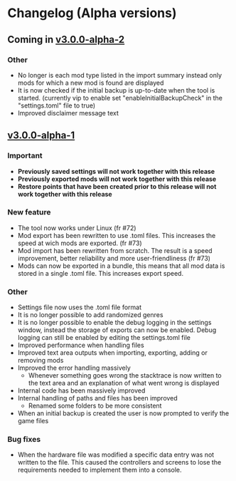 # Changelog (Alpha versions)
## Coming in [v3.0.0-alpha-2](https://github.com/LMH01/MGT2_Mod_Tool/releases/tag/v3.0.0-alpha-1)

### Other
- No longer is each mod type listed in the import summary instead only mods for which a new mod is found are displayed
- It is now checked if the initial backup is up-to-date when the tool is started. (currently vip to enable set "enableInitialBackupCheck" in the "settings.toml" file to true)
- Improved disclaimer message text

## [v3.0.0-alpha-1](https://github.com/LMH01/MGT2_Mod_Tool/releases/tag/v3.0.0-alpha-1)

### Important
- **Previously saved settings will not work together with this release**
- **Previously exported mods will not work together with this release**
- **Restore points that have been created prior to this release will not work together with this release**

### New feature
- The tool now works under Linux (fr #72)
- Mod export has been rewritten to use .toml files. This increases the speed at wich mods are exported. (fr #73)
- Mod import has been rewritten from scratch. The result is a speed improvement, better reliability and more user-friendliness (fr #73)
- Mods can now be exported in a bundle, this means that all mod data is stored in a single .toml file. This increases export speed.

### Other
- Settings file now uses the .toml file format
- It is no longer possible to add randomized genres
- It is no longer possible to enable the debug logging in the settings window, instead the storage of exports can now be enabled. Debug logging can still be enabled by editing the settings.toml file
- Improved performance when handling files
- Improved text area outputs when importing, exporting, adding or removing mods
- Improved the error handling massively
    - Whenever something goes wrong the stacktrace is now written to the text area and an explanation of what went wrong is displayed
- Internal code has been massively improved
- Internal handling of paths and files has been improved
    - Renamed some folders to be more consistent
- When an initial backup is created the user is now prompted to verify the game files

### Bug fixes
- When the hardware file was modified a specific data entry was not written to the file. This caused the controllers and screens to lose the requirements needed to implement them into a console.
